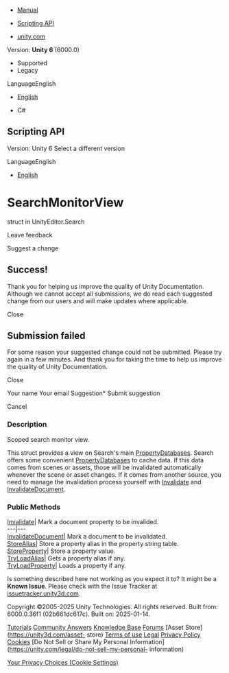 [ ]()

  * [Manual](../Manual/index.html)
  * [Scripting API](../ScriptReference/index.html)

  * [unity.com](https://unity.com/)

Version: **Unity 6** (6000.0)

  * Supported
  * Legacy

LanguageEnglish

  * [English]()

  * C#

[ ](https://docs.unity3d.com)

## Scripting API

Version: Unity 6 Select a different version

LanguageEnglish

  * [English]()

# SearchMonitorView

struct in UnityEditor.Search

Leave feedback

Suggest a change

## Success!

Thank you for helping us improve the quality of Unity Documentation. Although
we cannot accept all submissions, we do read each suggested change from our
users and will make updates where applicable.

Close

## Submission failed

For some reason your suggested change could not be submitted. Please <a>try
again</a> in a few minutes. And thank you for taking the time to help us
improve the quality of Unity Documentation.

Close

Your name Your email Suggestion* Submit suggestion

Cancel

[ ]()

### Description

Scoped search monitor view.

This struct provides a view on Search's main
[PropertyDatabases](Search.PropertyDatabase.html). Search offers some
convenient [PropertyDatabases](Search.PropertyDatabase.html) to cache data. If
this data comes from scenes or assets, those will be invalidated automatically
whenever the scene or asset changes. If it comes from another source, you need
to manage the invalidation process yourself with
[Invalidate](Search.SearchMonitorView.Invalidate.html) and
[InvalidateDocument](Search.SearchMonitorView.InvalidateDocument.html).

### Public Methods

[Invalidate](Search.SearchMonitorView.Invalidate.html)| Mark a document
property to be invalided.  
---|---  
[InvalidateDocument](Search.SearchMonitorView.InvalidateDocument.html)| Mark a
document to be invalidated.  
[StoreAlias](Search.SearchMonitorView.StoreAlias.html)| Store a property alias
in the property string table.  
[StoreProperty](Search.SearchMonitorView.StoreProperty.html)| Store a property
value.  
[TryLoadAlias](Search.SearchMonitorView.TryLoadAlias.html)| Gets a property
alias if any.  
[TryLoadProperty](Search.SearchMonitorView.TryLoadProperty.html)| Loads a
property if any.  
  
Is something described here not working as you expect it to? It might be a
**Known Issue**. Please check with the Issue Tracker at
[issuetracker.unity3d.com](https://issuetracker.unity3d.com).

Copyright ©2005-2025 Unity Technologies. All rights reserved. Built from:
6000.0.36f1 (02b661dc617c). Built on: 2025-01-14.

[Tutorials](https://unity3d.com/learn) [Community
Answers](https://answers.unity3d.com) [Knowledge
Base](https://support.unity3d.com/hc/en-us)
[Forums](https://forum.unity3d.com) [Asset Store](https://unity3d.com/asset-
store) [Terms of use](https://docs.unity3d.com/Manual/TermsOfUse.html)
[Legal](https://unity.com/legal) [Privacy
Policy](https://unity.com/legal/privacy-policy)
[Cookies](https://unity.com/legal/cookie-policy) [Do Not Sell or Share My
Personal Information](https://unity.com/legal/do-not-sell-my-personal-
information)

[Your Privacy Choices (Cookie Settings)](javascript:void\(0\);)

